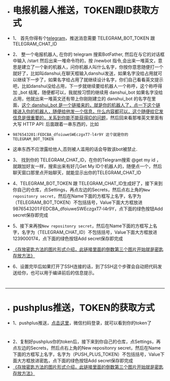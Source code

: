 - # 电报机器人推送，TOKEN跟ID获取方式

- 1、 首先你得有个[telegram](https://telegram.org/)，推送消息需要 TELEGRAM_BOT_TOKEN 跟 TELEGRAM_CHAT_ID

- 2、 整一个电报机器人, 在你的 telegram 搜索BotFather, 然后在与它的对话框中输入 /start 然后出来一堆命令符的，按 /newbot 指令,会出来一堆英文，意思是建立了一个新的机器人，问你机器人叫什么名字，你按你意思随便打一个就好了，比如叫danshui,在聊天框输入danshui发送，如果名字没给占用就可以继续下一步了，如果名字给占用了就继续设计名字，你们自己看看英文提示吧，比如danshui没给占用，下一步就继续要给机器人一个称呼，这个称呼得加 _bot 结尾，随便都可以，我就按习惯的继续用 danshui_bot 如果名字没给占用，他就出来一堆英文还有带上你刚刚建立的 danshui_bot 的名字在里面，[这个 danshui_bot 是一个链接来的，就是你的机器人了，点一下这个链接进入你的机器人，随便给他发一个信息，什么内容都可以，这个随便给它发信息是很重要的，关系到你能不能获得ID的问题](#)，然后回来看那堆英文里面有大写 HTTP API: 后面跟着一串东西的，比如 
-     9876543201:FEDCBA_dfoiuweSWEczgxT7-l4r9Y 这个就是你的TELEGRAM_BOT_TOKEN

- 这串东西不应泄露给他人,否则被人滥用的话会导致该bot被禁止.


- 3、 找到你的 TELEGRAM_CHAT_ID，在你的Telegram搜索 @get my id ，就跟加好友一样，搜索出来有好几Get My ID个机器人的，随便点一个，然后聊天窗口那里点开始聊天，就能显示出你的TELEGRAM_CHAT_ID

- 4、TELEGRAM_BOT_TOKEN 跟 TELEGRAM_CHAT_ID生成好了，接下来到你自己的仓库，点Settings，再点左边的Secrets，然后点右上角的`New repositonry secret`，然后在Name下面的方框写上名字，名字为（TELEGRAM_BOT_TOKEN）不包括括号，Value下面大方框放进9876543201:FEDCBA_dfoiuweSWEczgxT7-l4r9Y，点下面的绿色按钮Add secret保存即完成

- 5、接下来再按`New repositonry secret`，然后在Name下面的方框写上名字，名字为（TELEGRAM_CHAT_ID）不包括括号，Value下面大方框放进1239000174，点下面的绿色按钮Add secret保存即完成

- [《存放密匙方法的图片形式介绍，此链接里面的倒数第三个图片开始就是密匙存放方法》](https://github.com/kurumiess/OP_README/blob/master/MD/jm.md#%E8%8E%B7%E5%8F%96%E5%AF%86%E5%8C%99%E5%90%8E%E6%88%91%E4%BB%AC%E7%8E%B0%E5%9C%A8%E5%8E%BB%E6%82%A8%E9%9C%80%E8%A6%81%E5%AF%86%E5%8C%99%E7%9A%84%E4%BB%93%E5%BA%93%E5%AD%98%E6%94%BE%E5%AF%86%E5%8C%99)

- 6、设置完毕后如果打开了SSH连接的话，到了SSH这个步骤会自动把代码发送给你，也可以用于编译前后的信息提示。

#
---
#

- # pushplus推送，TOKEN的获取方式


- 1、pushplus推送，[点击这里](http://www.pushplus.plus/push1.html)，微信扫码登录，就可以看到你的token了
#
- 2、复制好pushplus你的token后，接下来到你自己的仓库，点Settings，再点左边的Secrets，然后点右上角的New repositonry secret，然后在Name下面的方框写上名字，名字为（PUSH_PLUS_TOKEN）不包括括号，Value下面大方框放进密匙，点下面的绿色按钮Add secret保存即完成
- [《存放密匙方法的图片形式介绍，此链接里面的倒数第三个图片开始就是密匙存放方法》](https://github.com/kurumiess/OP_README/blob/master/MD/jm.md#%E8%8E%B7%E5%8F%96%E5%AF%86%E5%8C%99%E5%90%8E%E6%88%91%E4%BB%AC%E7%8E%B0%E5%9C%A8%E5%8E%BB%E6%82%A8%E9%9C%80%E8%A6%81%E5%AF%86%E5%8C%99%E7%9A%84%E4%BB%93%E5%BA%93%E5%AD%98%E6%94%BE%E5%AF%86%E5%8C%99)
